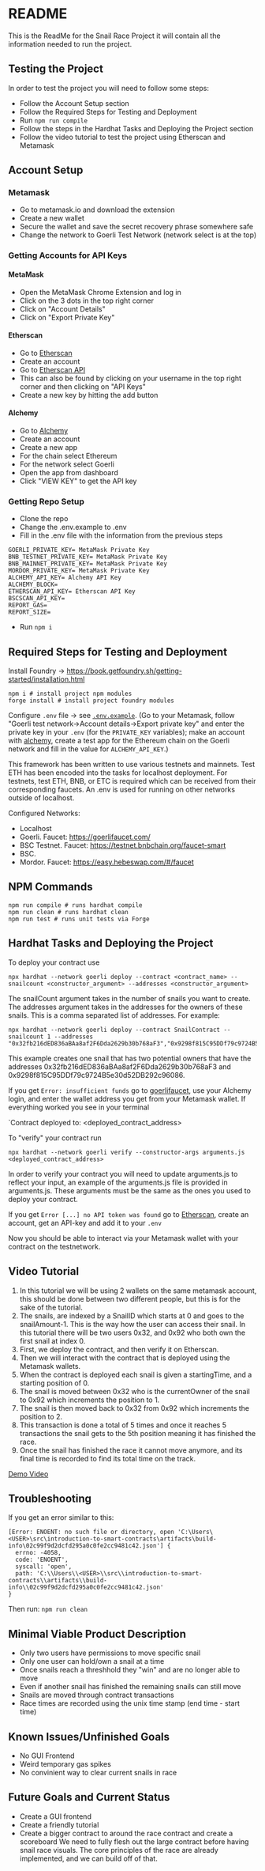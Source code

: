 # README
This is the ReadMe for the Snail Race Project it will contain all the information needed to run the project.
## Testing the Project
  
  In order to test the project you will need to follow some steps:
  - Follow the Account Setup section
  - Follow the Required Steps for Testing and Deployment
  - Run `npm run compile`
  - Follow the steps in the Hardhat Tasks and Deploying the Project section
  - Follow the video tutorial to test the project using Etherscan and Metamask

## Account Setup
  ### Metamask
  - Go to metamask.io and download the extension
  - Create a new wallet
  - Secure the wallet and save the secret recovery phrase somewhere safe
  - Change the network to Goerli Test Network (network select is at the top)

  ### Getting Accounts for API Keys
  #### MetaMask
  - Open the MetaMask Chrome Extension and log in
  - Click on the 3 dots in the top right corner
  - Click on "Account Details"
  - Click on "Export Private Key"

  #### Etherscan
  - Go to [Etherscan](https://etherscan.io/)
  - Create an account
  - Go to [Etherscan API](https://etherscan.io/myapikey)
  - This can also be found by clicking on your username in the top right corner and then clicking on "API Keys"
  - Create a new key by hitting the add button

  #### Alchemy
  - Go to [Alchemy](https://www.alchemy.com/)
  - Create an account
  - Create a new app
  - For the chain select Ethereum
  - For the network select Goerli
  - Open the app from dashboard
  - Click "VIEW KEY" to get the API key

  ### Getting Repo Setup
  - Clone the repo
  - Change the .env.example to .env
  - Fill in the .env file with the information from the previous steps
  ```
  GOERLI_PRIVATE_KEY= MetaMask Private Key
  BNB_TESTNET_PRIVATE_KEY= MetaMask Private Key
  BNB_MAINNET_PRIVATE_KEY= MetaMask Private Key
  MORDOR_PRIVATE_KEY= MetaMask Private Key
  ALCHEMY_API_KEY= Alchemy API Key
  ALCHEMY_BLOCK=
  ETHERSCAN_API_KEY= Etherscan API Key
  BSCSCAN_API_KEY=
  REPORT_GAS=
  REPORT_SIZE=
  ```
  - Run `npm i`
  
## Required Steps for Testing and Deployment

Install Foundry -> https://book.getfoundry.sh/getting-started/installation.html

```
npm i # install project npm modules
forge install # install project foundry modules
```

Configure `.env` file -> see [`.env.example`](https://github.com/alexhkurz/introduction-to-smart-contracts/blob/main/.env.example). (Go to your Metamask, follow "Goerli test network->Account details->Export private key" and enter the private key in your `.env` (for the `PRIVATE_KEY` variables); make an account with [alchemy](https://www.alchemy.com/), create a test app for the Ethereum chain on the Goerli network and fill in the value for `ALCHEMY_API_KEY`.)

This framework has been written to use various testnets and mainnets. Test ETH has been encoded into the tasks for localhost deployment. For testnets, test ETH, BNB, or ETC is required which can be received from their corresponding faucets. An .env is used for running on other networks outside of localhost.

Configured Networks:

- Localhost
- Goerli. Faucet: https://goerlifaucet.com/
- BSC Testnet. Faucet: https://testnet.bnbchain.org/faucet-smart
- BSC.
- Mordor. Faucet: https://easy.hebeswap.com/#/faucet

## NPM Commands

```
npm run compile # runs hardhat compile
npm run clean # runs hardhat clean
npm run test # runs unit tests via Forge
```


## Hardhat Tasks and Deploying the Project

To deploy your contract use

```
npx hardhat --network goerli deploy --contract <contract_name> --snailcount <constructor_argument> --addresses <constructor_argument>
```
The snailCount argument takes in the number of snails you want to create. The addresses argument takes in the addresses for the owners of these snails. This is a comma separated list of addresses.
For example:
```
npx hardhat --network goerli deploy --contract SnailContract --snailcount 1 --addresses "0x32fb216dED836aBAa8af2F6Dda2629b30b768aF3","0x9298f815C95DDf79c9724B5e30d52DB292c96086"
```
This example creates one snail that has two potential owners that have the addresses 0x32fb216dED836aBAa8af2F6Dda2629b30b768aF3 and 0x9298f815C95DDf79c9724B5e30d52DB292c96086.

If you get `Error: insufficient funds` go to [goerlifaucet](https://goerlifaucet.com/), use your Alchemy login, and enter the wallet address you get from your Metamask wallet. If everything worked you see in your terminal

`Contract deployed to: <deployed_contract_address>    

To "verify" your contract run

```
npx hardhat --network goerli verify --constructor-args arguments.js <deployed_contract_address> 
```

In order to verify your contract you will need to update arguments.js to reflect your input, an example of the arguments.js file is provided in arguments.js.
These arguments must be the same as the ones you used to deploy your contract.

If you get `Error [...] no API token was found` go to [Etherscan](https://etherscan.io/), create an account, get an API-key and add it to your `.env` 

Now you should be able to interact via your Metamask wallet with your contract on the testnetwork.

## Video Tutorial
1. In this tutorial we will be using 2 wallets on the same metamask account, this should be done between two different people, but this is for the sake of the tutorial.
2. The snails, are indexed by a SnailID which starts at 0 and goes to the snailAmount-1. This is the way how the user can access their snail. In this tutorial there will be two users 0x32, and 0x92 who both own the first snail at index 0.
3. First, we deploy the contract, and then verify it on Etherscan.
4. Then we will interact with the contract that is deployed using the Metamask wallets.
5. When the contract is deployed each snail is given a startingTime, and a starting position of 0.
6. The snail is moved between 0x32 who is the currentOwner of the snail to 0x92 which increments the position to 1.
7. The snail is then moved back to 0x32 from 0x92 which increments the position to 2.
8. This transaction is done a total of 5 times and once it reaches 5 transactions the snail gets to the 5th position meaning it has finished the race.
9. Once the snail has finished the race it cannot move anymore, and its final time is recorded to find its total time on the track.
<!-- Add in video into this section -->
[Demo Video](https://www.youtube.com/watch?v=MId7pAo-huc)

## Troubleshooting

If you get an error similar to this:
```
[Error: ENOENT: no such file or directory, open 'C:\Users\<USER>\src\introduction-to-smart-contracts\artifacts\build-info\02c99f9d2dcfd295a0c0fe2cc9481c42.json'] {
  errno: -4058,
  code: 'ENOENT',
  syscall: 'open',
  path: 'C:\\Users\\<USER>\\src\\introduction-to-smart-contracts\\artifacts\\build-info\\02c99f9d2dcfd295a0c0fe2cc9481c42.json'
}
```
Then run: `npm run clean`

## Minimal Viable Product Description
- Only two users have permissions to move specific snail
- Only one user can hold/own a snail at a time
- Once snails reach a threshhold they "win" and are no longer able to move
- Even if another snail has finished the remaining snails can still move
- Snails are moved through contract transactions
- Race times are recorded using the unix time stamp (end time - start time)
## Known Issues/Unfinished Goals
- No GUI Frontend
- Weird temporary gas spikes
- No convinient way to clear current snails in race
## Future Goals and Current Status
- Create a GUI frontend
- Create a friendly tutorial
- Create a bigger contract to around the race contract and create a scoreboard
We need to fully flesh out the large contract before having snail race visuals. 
The core principles of the race are already implemented, and we can build off of that.
